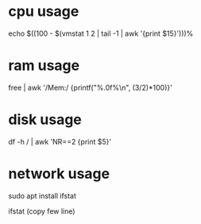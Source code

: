 

cpu usage
==========

echo $((100 - $(vmstat 1 2 | tail -1 | awk '{print $15}')))%

ram usage
=================

free | awk '/Mem:/ {printf("%.0f%\n", ($3/$2)*100)}'


disk usage
================

df -h / | awk 'NR==2 {print $5}'


network usage
==============
sudo apt install ifstat

ifstat (copy few line)



